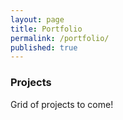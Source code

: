 ```yaml
---
layout: page
title: Portfolio
permalink: /portfolio/
published: true
---
```


### Projects

Grid of projects to come!
